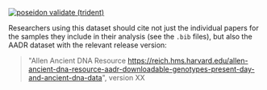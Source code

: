 [![poseidon validate (trident)](https://github.com/poseidon-framework/poseidon-aadr/workflows/poseidon%20validate%20(trident)/badge.svg)](https://github.com/poseidon-framework/poseidon-aadr/actions)

Researchers using this dataset should cite not just the individual papers for the samples they include in their analysis (see the `.bib` files), but also the AADR dataset with the relevant release version: 
> "Allen Ancient DNA Resource https://reich.hms.harvard.edu/allen-ancient-dna-resource-aadr-downloadable-genotypes-present-day-and-ancient-dna-data", version XX
